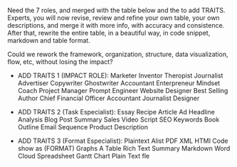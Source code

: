 Need the 7 roles, and merged with the table below and the to add TRAITS. Experts, you will now revise, review and refine your own table, your own descriptions, and merge it with more info, with accuracy and consistence. After that, rewrite the entire table, in a beautiful way, in code snippet, markdown and table format.

Could we rework the framework, organization, structure, data visualization,  flow, etc, without losing the impact?
﻿
- ADD TRAITS 1 (IMPACT ROLE):
Marketer
Inventor
Theropist Journalist
Advertiser
Copywriter
Ghostwriter
Accountant
Enterpreneur
Mindset
Coach
Project Manager
Prompt Engineer
Website Designer
Best Selling Author
Chief
Financial Officer
Accountant
Journalist
Designer

- ADD TRAITS 2 (Task Especialist):
Essay
Recipe
Article
Ad
Headline
Analysis
Blog Post
Summary
Sales
Video Script
SEO Keywords
Book
Outline
Email
Sequence
Product
Description

- ADD TRAITS 3 (Format Especialist):
Plaintext
Alist
PDF
XML
HTMI
Code
show as (FORMAT) Graphs
A Table
Rich Text
Summary
Markdown
Word Cloud
Spreadsheet
Gantt Chart
Plain Text fle
